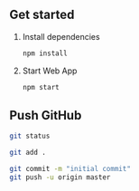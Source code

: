 
## Get started

1. Install dependencies

   ```bash
   npm install
   ```
2. Start Web App

   ```bash
   npm start
   ```

## Push GitHub

   ```bash
   git status
   ```
   ```bash
   git add .
   ```
   ```bash
   git commit -m "initial commit"
   git push -u origin master
   ```
